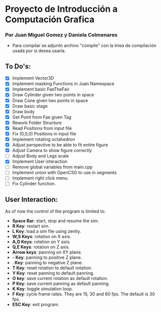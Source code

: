 # Proyecto de Introducción a Computación Grafica
### Por Juan Miguel Gomez y Daniela Colmenares

- Para compilar se adjuntó archivo "compile" con la linea de compilación usada por si desea usarla.

## To Do's:
- [X] Implement Vector3D
- [X] Implement masking Functions in Juan Namespace
- [X] Implement basic FaeTheFair
- [X] Draw Cylinder given two points in space
- [X] Draw Cone given two points in space
- [X] Draw basic stage
- [X] Draw body
- [X] Get Point from Fae given Tag
- [X] Rework Folder Structure
- [X] Read Positions from input file
- [X] Fix (0,0,0) Positions in input file
- [X] Implement rotating octahedron
- [X] Adjust perspective to be able to fit entire figure
- [X] Adjust Camera to show figure correctly
- [ ] Adjust Body and Legs scale
- [X] Implement User interaction
- [ ] Remove global variables from main.cpp
- [ ] Implement union with OpenCSG to use in segments
- [ ] Implement right click menu.
- [ ] Fix Cylinder function.

## User Interaction:

   As of now the control of the program is limited to:
-  **Space Bar**: start, stop and resume the sim.
-  **R Key**: restart sim.
-  **L Key**: load a sim file using zenity.
-  **W,S Keys**: rotation on X axis.
-  **A,D Keys**: rotation on Y axis.
-  **Q,E Keys**: rotation on Z axis.
-  **Arrow keys**: panning on XY plane.
-  **- Key**: panning to positive Z plane.
-  **. Key**: panning to negative Z plane.
-  **T Key**: reset rotation to default rotation.
-  **Y Key**: reset panning to default panning.
-  **O key**: save current rotation as default rotation.
-  **P Key**: save current panning as default panning.
-  **K Key**: toggle simulation loop.
-  **F Key**: cycle frame rates. They are 15, 30 and 60 fps. The default is 30 fps.
-  **ESC Key**: exit program.
